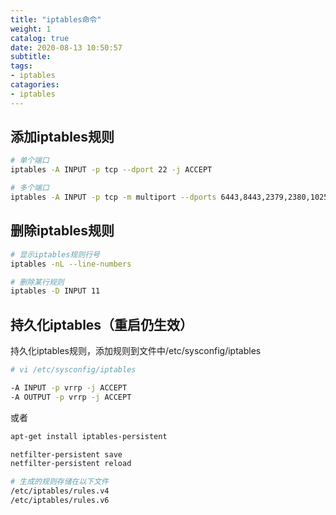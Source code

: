 ```yaml
---
title: "iptables命令"
weight: 1
catalog: true
date: 2020-08-13 10:50:57
subtitle:
tags:
- iptables
catagories:
- iptables
---
```


## 添加iptables规则

```bash
# 单个端口
iptables -A INPUT -p tcp --dport 22 -j ACCEPT

# 多个端口
iptables -A INPUT -p tcp -m multiport --dports 6443,8443,2379,2380,10250 -j ACCEPT
```

## 删除iptables规则

```bash
# 显示iptables规则行号
iptables -nL --line-numbers

# 删除某行规则
iptables -D INPUT 11
```

## 持久化iptables（重启仍生效）

持久化iptables规则，添加规则到文件中/etc/sysconfig/iptables

```bash
# vi /etc/sysconfig/iptables

-A INPUT -p vrrp -j ACCEPT
-A OUTPUT -p vrrp -j ACCEPT
```

或者

```bash
apt-get install iptables-persistent

netfilter-persistent save
netfilter-persistent reload

# 生成的规则存储在以下文件
/etc/iptables/rules.v4
/etc/iptables/rules.v6
```
